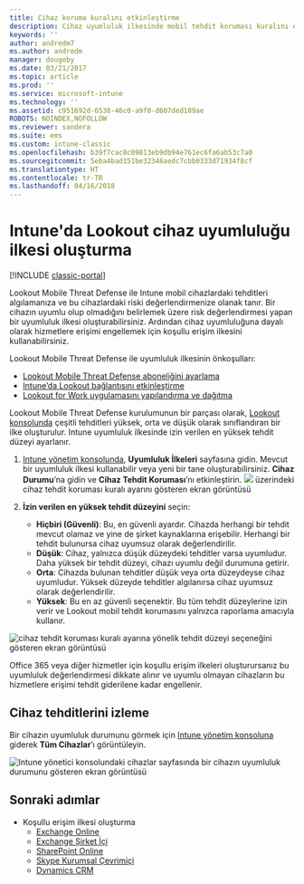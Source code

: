 ```yaml
---
title: Cihaz koruma kuralını etkinleştirme
description: Cihaz uyumluluk ilkesinde mobil tehdit koruması kuralını etkinleştirin.
keywords: ''
author: andredm7
ms.author: andredm
manager: dougeby
ms.date: 03/21/2017
ms.topic: article
ms.prod: ''
ms.service: microsoft-intune
ms.technology: ''
ms.assetid: c951692d-6538-46c0-a9f0-d607ded189ae
ROBOTS: NOINDEX,NOFOLLOW
ms.reviewer: sandera
ms.suite: ems
ms.custom: intune-classic
ms.openlocfilehash: b39f7cac8c09813eb9db94e761ec6fa6ab53c7a0
ms.sourcegitcommit: 5eba4bad151be32346aedc7cbb0333d71934f8cf
ms.translationtype: HT
ms.contentlocale: tr-TR
ms.lasthandoff: 04/16/2018
---
```

# <a name="create-lookout-device-compliance-policy-in-intune"></a>Intune'da Lookout cihaz uyumluluğu ilkesi oluşturma

[!INCLUDE [classic-portal](../includes/classic-portal.md)]

Lookout Mobile Threat Defense ile Intune mobil cihazlardaki tehditleri algılamanıza ve bu cihazlardaki riski değerlendirmenize olanak tanır. Bir cihazın uyumlu olup olmadığını belirlemek üzere risk değerlendirmesi yapan bir uyumluluk ilkesi oluşturabilirsiniz. Ardından cihaz uyumluluğuna dayalı olarak hizmetlere erişimi engellemek için koşullu erişim ilkesini kullanabilirsiniz.

Lookout Mobile Threat Defense ile uyumluluk ilkesinin önkoşulları:

- [Lookout Mobile Threat Defense aboneliğini ayarlama](setup-your-lookout-mtd-subscription.md)
- [Intune’da Lookout bağlantısını etkinleştirme](enable-lookout-mtd-connection.md)
- [Lookout for Work uygulamasını yapılandırma ve dağıtma](configure-deploy-lookout-for-work-app.md)

Lookout Mobile Threat Defense kurulumunun bir parçası olarak, [Lookout konsolunda](https://aad.lookout.com) çeşitli tehditleri yüksek, orta ve düşük olarak sınıflandıran bir ilke oluşturulur. Intune uyumluluk ilkesinde izin verilen en yüksek tehdit düzeyi ayarlanır.

1. [Intune yönetim konsolunda](https://manage.microsoft.com), **Uyumluluk İlkeleri** sayfasına gidin. Mevcut bir uyumluluk ilkesi kullanabilir veya yeni bir tane oluşturabilirsiniz. **Cihaz Durumu**’na gidin ve **Cihaz Tehdit Koruması**’nı etkinleştirin.
   ![](../media/mtp/mtp-compliance-policy-rule.png) üzerindeki cihaz tehdit koruması kuralı ayarını gösteren ekran görüntüsü

2. **İzin verilen en yüksek tehdit düzeyini** seçin:
   * **Hiçbiri (Güvenli)**: Bu, en güvenli ayardır.  Cihazda herhangi bir tehdit mevcut olamaz ve yine de şirket kaynaklarına erişebilir.  Herhangi bir tehdit bulunursa cihaz uyumsuz olarak değerlendirilir.  
   * **Düşük**: Cihaz, yalnızca düşük düzeydeki tehditler varsa uyumludur. Daha yüksek bir tehdit düzeyi, cihazı uyumlu değil durumuna getirir.
   * **Orta**: Cihazda bulunan tehditler düşük veya orta düzeydeyse cihaz uyumludur. Yüksek düzeyde tehditler algılanırsa cihaz uyumsuz olarak değerlendirilir.
   * **Yüksek**: Bu en az güvenli seçenektir. Bu tüm tehdit düzeylerine izin verir ve Lookout mobil tehdit korumasını yalnızca raporlama amacıyla kullanır.

![cihaz tehdit koruması kuralı ayarına yönelik tehdit düzeyi seçeneğini gösteren ekran görüntüsü](../media/mtp/mtp-compliance-policy-setting.png)

Office 365 veya diğer hizmetler için koşullu erişim ilkeleri oluşturursanız bu uyumluluk değerlendirmesi dikkate alınır ve uyumlu olmayan cihazların bu hizmetlere erişimi tehdit giderilene kadar engellenir.

## <a name="monitor-device-threats"></a>Cihaz tehditlerini izleme
Bir cihazın uyumluluk durumunu görmek için [Intune yönetim konsoluna](https://manage.microsoft.com) giderek **Tüm Cihazlar**’ı görüntüleyin.

![Intune yönetici konsolundaki cihazlar sayfasında bir cihazın uyumluluk durumunu gösteren ekran görüntüsü](../media/mtp/mtp-device-status-intune-console.png)

## <a name="next-steps"></a>Sonraki adımlar
* Koşullu erişim ilkesi oluşturma
  * [Exchange Online](restrict-access-to-exchange-online-with-microsoft-intune.md)
  * [Exchange Şirket İçi](restrict-access-to-exchange-onpremises-with-microsoft-intune.md)
  * [SharePoint Online](restrict-access-to-sharepoint-online-with-microsoft-intune.md)
  * [Skype Kurumsal Çevrimiçi](restrict-access-to-skype-for-business-online-with-microsoft-intune.md)
  * [Dynamics CRM](restrict-access-to-dynamics-crm-online-with-microsoft-intune.md)
